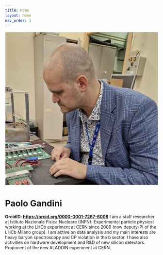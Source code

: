 ```yaml
---
title: Home
layout: home
nav_order: 1
---
```

![Profile Picture](assets/images/profile1.png)
# Paolo Gandini

**OrcidID: https://orcid.org/0000-0001-7267-6008**
I am a staff researcher at Istituto Nazionale Fisica Nucleare (INFN).
Experimental particle physicst working at the LHCb experiment at CERN since 2009 (now deputy-PI of the LHCb Milano group).
I am active on data analysis and my main interests are heavy baryon spectroscopy and CP violation in the b sector.
I have also activities on hardware development and R&D of new silicon detectors.
Proponent of the new ALADDIN experiment at CERN.


